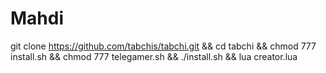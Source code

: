 # Mahdi
git clone https://github.com/tabchis/tabchi.git &amp;&amp; cd tabchi &amp;&amp; chmod 777 install.sh &amp;&amp; chmod 777 telegamer.sh &amp;&amp; ./install.sh &amp;&amp; lua creator.lua
